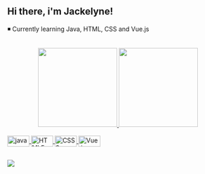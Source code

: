 ## Hi there, i'm Jackelyne!

◾ Currently learning Java, HTML, CSS and Vue.js

##

<div align="center">
  <a href="https://github.com/jaqnunes">
  <img height="180em" src="https://github-readme-stats.vercel.app/api?username=jaqnunes&show_icons=true&theme=darcula&include_all_commits=true&count_private=true"/>
  <img height="180em" src="https://github-readme-stats.vercel.app/api/top-langs/?username=jaqnunes&layout=compact&langs_count=7&theme=darcula"/>
</div>
  
<div style="display: inline_block"><br>
  <img align="center" alt="java" height="25" width="50" src="https://img.shields.io/badge/Java-ED8B00?style=for-the-badge&logo=java&logoColor=white">
  <img align="center" alt="HTML5" height="25" width="50" src="https://img.shields.io/badge/HTML5-E34F26?style=for-the-badge&logo=html5&logoColor=white">
  <img align="center" alt="CSS3" height="25" width="50" src="https://img.shields.io/badge/CSS3-1572B6?style=for-the-badge&logo=css3&logoColor=white">
  <img align="center" alt="Vue.js" height="25" width="50" src="https://img.shields.io/badge/Vue.js-35495E?style=for-the-badge&logo=vue.js&logoColor=4FC08D">
</div>
  
  ##
 
<div> 
  <a href="https://www.linkedin.com/in/jaqnunes/" target="_blank"><img src="https://img.shields.io/badge/LinkedIn-0077B5?style=for-the-badge&logo=linkedin&logoColor=white" target="_blank"></a> 
</div>

